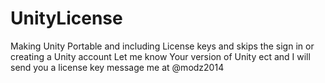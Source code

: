 # UnityLicense

Making Unity Portable and including License keys and skips the sign in or creating a Unity account 
Let me know Your version of Unity ect and I will send you a license key message me at @modz2014
